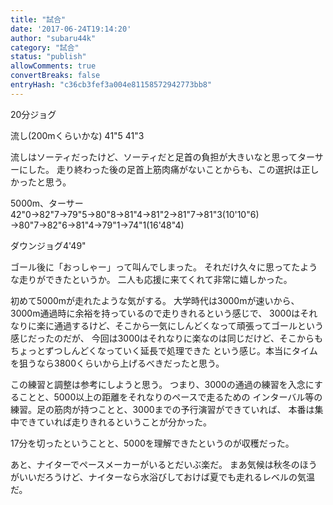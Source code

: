 ```yaml
---
title: "試合"
date: '2017-06-24T19:14:20'
author: "subaru44k"
category: "試合"
status: "publish"
allowComments: true
convertBreaks: false
entryHash: "c36cb3fef3a004e81158572942773bb8"
---
```

20分ジョグ

流し(200mくらいかな)
41"5
41"3

流しはソーティだったけど、ソーティだと足首の負担が大きいなと思ってターサーにした。
走り終わった後の足首上筋肉痛がないことからも、この選択は正しかったと思う。

5000m、ターサー
42"0→82"7→79"5→80"8→81"4→81"2→81"7→81"3(10'10"6)
→80"7→82"6→81"4→79"1→74"1(16'48"4)

ダウンジョグ4'49"


ゴール後に「おっしゃー」って叫んでしまった。
それだけ久々に思ってたような走りができたというか。
二人も応援に来てくれて非常に嬉しかった。

初めて5000mが走れたような気がする。
大学時代は3000mが速いから、3000m通過時に余裕を持っているので走りきれるという感じで、
3000はそれなりに楽に通過するけど、そこから一気にしんどくなって頑張ってゴールという感じだったのだが、
今回は3000はそれなりに楽なのは同じだけど、そこからもちょっとずつしんどくなっていく延長で処理できた
という感じ。本当にタイムを狙うなら3800くらいから上げるべきだったと思う。

この練習と調整は参考にしようと思う。
つまり、3000の通過の練習を入念にすることと、5000以上の距離をそれなりのペースで走るための
インターバル等の練習。足の筋肉が持つことと、3000までの予行演習ができていれば、
本番は集中できていれば走りきれるということが分かった。

17分を切ったということと、5000を理解できたというのが収穫だった。

あと、ナイターでペースメーカーがいるとだいぶ楽だ。
まあ気候は秋冬のほうがいいだろうけど、ナイターなら水浴びしておけば夏でも走れるレベルの気温だ。
